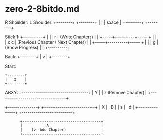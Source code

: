 # zero-2-8bitdo.md

R Shoulder:             L Shoulder:
    +--------+                   +--------+
    |        |                   | space  |
    +--------+                   +--------+

Stick 1:
          +----------+
          |          |
          |    r     |  (Write Chapters)
          |          |
    +-----+----------+----- +
    |                       |
    | x               c     |  (Previous Chapter / Next Chapter)
    |                       |
    +-----+----------+----- +
          |          |
          |   g      |  (Show Progress)
          |          |
          +----------+

Back:
    +--------+
    |   v    |
    +--------+

Start:

    +--------+
    |   z    |
    +--------+

ABXY:
           +----------------------------------+
           |            Y                     |
           |     z (Remove Chapter)           |
           +----------------------------------+

+---------------+                          +--------------------------+
|      X        |                          |           B              |
|      s        |                          |           d              |
+---------------+                          +--------------------------+

           +------------------------------------+
           |           A                        |
           |    (v -Add Chapter)                |
           +------------------------------------+
